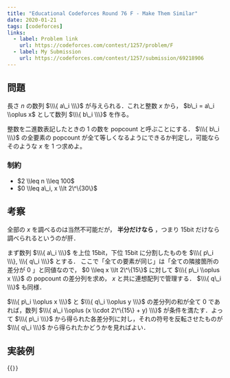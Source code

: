 ```yaml
---
title: "Educational Codeforces Round 76 F - Make Them Similar"
date: 2020-01-21
tags: [codeforces]
links:
  - label: Problem link
    url: https://codeforces.com/contest/1257/problem/F
  - label: My Submission
    url: https://codeforces.com/contest/1257/submission/69218906
---
```


## 問題

長さ $n$ の数列 $\\\{ a\_i \\\}$ が与えられる．これと整数 $x$ から， $b\_i = a\_i \\oplus x$ として数列 $\\\{ b\_i \\\}$ を作る。

整数を二進数表記したときの 1 の数を popcount と呼ぶことにする．
$\\\{ b\_i \\\}$ の全要素の popcount が全て等しくなるようにできるか判定し，可能ならそのような $x$ を 1 つ求めよ。

### 制約

- $2 \\leq n \\leq 100$
- $0 \\leq a\_i, x \\lt 2\^\{30\}$

## 考察

全部の $x$ を調べるのは当然不可能だが， **半分だけなら** ，つまり 15bit だけなら調べられるというのが肝．

まず数列 $\\\{ a\_i \\\}$ を上位 15bit，下位 15bit に分割したものを $\\\{ p\_i \\\}, \\\{ q\_i \\\}$ とする．
ここで「全ての要素が同じ」は「全ての隣接箇所の差分が $0$ 」と同値なので， $0 \\leq x \\lt 2\^\{15\}$ に対して $\\\{ p\_i \\oplus x \\\}$ の popcount の差分列を求め， $x$ と共に連想配列で管理する． $\\\{ q\_i \\\}$ も同様．

$\\\{ p\_i \\oplus x \\\}$ と $\\\{ q\_i \\oplus y \\\}$ の差分列の和が全て 0 であれば，数列 $\\\{ a\_i \\oplus (x \\cdot 2\^\{15\} + y) \\\}$ が条件を満たす．よって $\\\{ p\_i \\\}$ から得られた各差分列に対し，それの符号を反転させたものが $\\\{ q\_i \\\}$ から得られたかどうかを見ればよい．

## 実装例

{{<code file="0.cpp" language="cpp">}}
